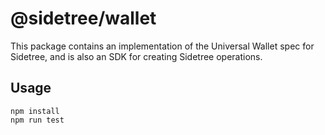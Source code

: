 # @sidetree/wallet

This package contains an implementation of the Universal Wallet spec for Sidetree, and is also an SDK for creating Sidetree operations.

## Usage

```
npm install
npm run test
```
